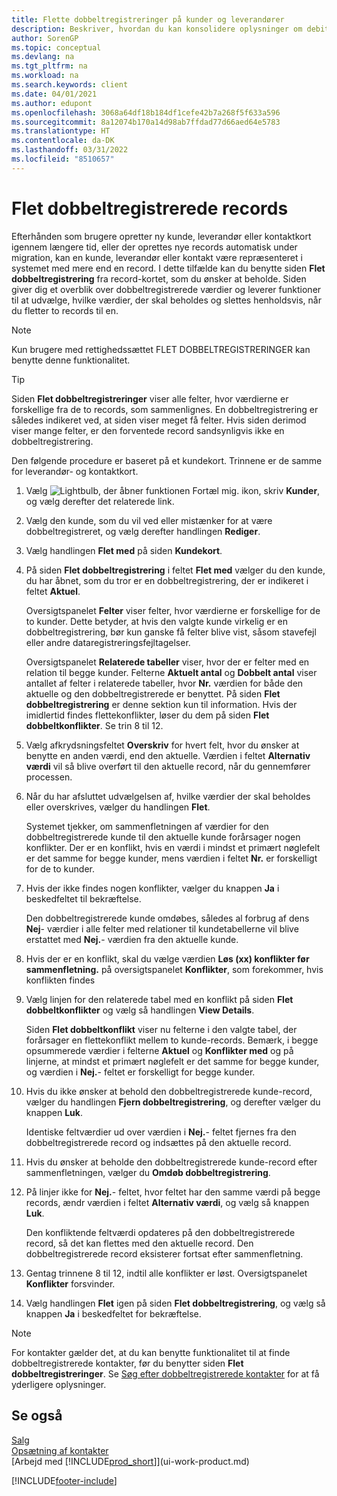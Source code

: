 ```yaml
---
title: Flette dobbeltregistreringer på kunder og leverandører
description: Beskriver, hvordan du kan konsolidere oplysninger om debitorer eller kreditorer, når du har dubletter af poster.
author: SorenGP
ms.topic: conceptual
ms.devlang: na
ms.tgt_pltfrm: na
ms.workload: na
ms.search.keywords: client
ms.date: 04/01/2021
ms.author: edupont
ms.openlocfilehash: 3068a64df18b184df1cefe42b7a268f5f633a596
ms.sourcegitcommit: 8a12074b170a14d98ab7ffdad77d66aed64e5783
ms.translationtype: HT
ms.contentlocale: da-DK
ms.lasthandoff: 03/31/2022
ms.locfileid: "8510657"
---
```

# <a name="merge-duplicate-records"></a>Flet dobbeltregistrerede records
Efterhånden som brugere opretter ny kunde, leverandør eller kontaktkort igennem længere tid, eller der oprettes nye records automatisk under migration, kan en kunde, leverandør eller kontakt være repræsenteret i systemet med mere end en record. I dette tilfælde kan du benytte siden **Flet dobbeltregistrering** fra record-kortet, som du ønsker at beholde. Siden giver dig et overblik over dobbeltregistrerede værdier og leverer funktioner til at udvælge, hvilke værdier, der skal beholdes og slettes henholdsvis, når du fletter to records til en.

> [!NOTE]
> Kun brugere med rettighedssættet FLET DOBBELTREGISTRERINGER kan benytte denne funktionalitet.

> [!TIP]
> Siden **Flet dobbeltregistreringer** viser alle felter, hvor værdierne er forskellige fra de to records, som sammenlignes. En dobbeltregistrering er således indikeret ved, at siden viser meget få felter. Hvis siden derimod viser mange felter, er den forventede record sandsynligvis ikke en dobbeltregistrering.

Den følgende procedure er baseret på et kundekort. Trinnene er de samme for leverandør- og kontaktkort.

1. Vælg ![Lightbulb, der åbner funktionen Fortæl mig.](media/ui-search/search_small.png "Fortæl mig, hvad du vil foretage dig") ikon, skriv **Kunder**, og vælg derefter det relaterede link.
2. Vælg den kunde, som du vil ved eller mistænker for at være dobbeltregistreret, og vælg derefter handlingen **Rediger**.
3. Vælg handlingen **Flet med** på siden **Kundekort**.
4. På siden **Flet dobbeltregistrering** i feltet **Flet med** vælger du den kunde, du har åbnet, som du tror er en dobbeltregistrering, der er indikeret i feltet **Aktuel**.

    Oversigtspanelet **Felter** viser felter, hvor værdierne er forskellige for de to kunder. Dette betyder, at hvis den valgte kunde virkelig er en dobbeltregistrering, bør kun ganske få felter blive vist, såsom stavefejl eller andre dataregistreringsfejltagelser.

    Oversigtspanelet **Relaterede tabeller** viser, hvor der er felter med en relation til begge kunder. Felterne **Aktuelt antal** og **Dobbelt antal** viser antallet af felter i relaterede tabeller, hvor **Nr.** værdien for både den aktuelle og den dobbeltregistrerede er benyttet. På siden **Flet dobbeltregistrering** er denne sektion kun til information. Hvis der imidlertid findes flettekonflikter, løser du dem på siden **Flet dobbeltkonflikter**. Se trin 8 til 12.   

5. Vælg afkrydsningsfeltet **Overskriv** for hvert felt, hvor du ønsker at benytte en anden værdi, end den aktuelle. Værdien i feltet **Alternativ værdi** vil så blive overført til den aktuelle record, når du gennemfører processen.
6. Når du har afsluttet udvælgelsen af, hvilke værdier der skal beholdes eller overskrives, vælger du handlingen **Flet**.

    Systemet tjekker, om sammenfletningen af værdier for den dobbeltregistrerede kunde til den aktuelle kunde forårsager nogen konflikter. Der er en konflikt, hvis en værdi i mindst et primært nøglefelt er det samme for begge kunder, mens værdien i feltet **Nr.** er forskelligt for de to kunder.

7. Hvis der ikke findes nogen konflikter, vælger du knappen **Ja** i beskedfeltet til bekræftelse.

    Den dobbeltregistrerede kunde omdøbes, således al forbrug af dens **Nej**- værdier i alle felter med relationer til kundetabellerne vil blive erstattet med **Nej.**- værdien fra den aktuelle kunde.
8. Hvis der er en konflikt, skal du vælge værdien **Løs (xx) konflikter før sammenfletning.** på oversigtspanelet **Konflikter**, som forekommer, hvis konflikten findes
9. Vælg linjen for den relaterede tabel med en konflikt på siden **Flet dobbeltkonflikter** og vælg så handlingen **View Details**.

    Siden **Flet dobbeltkonflikt** viser nu felterne i den valgte tabel, der forårsager en flettekonflikt mellem to kunde-records. Bemærk, i begge opsummerede værdier i felterne **Aktuel** og **Konflikter med** og på linjerne, at mindst et primært nøglefelt er det samme for begge kunder, og værdien i **Nej.**- feltet er forskelligt for begge kunder.   
10. Hvis du ikke ønsker at behold den dobbeltregistrerede kunde-record, vælger du handlingen **Fjern dobbeltregistrering**, og derefter vælger du knappen **Luk**.

    Identiske feltværdier ud over værdien i **Nej.**- feltet fjernes fra den dobbeltregistrerede record og indsættes på den aktuelle record.
11. Hvis du ønsker at beholde den dobbeltregistrerede kunde-record efter sammenfletningen, vælger du **Omdøb dobbeltregistrering**.
12. På linjer ikke for **Nej.**- feltet, hvor feltet har den samme værdi på begge records, ændr værdien i feltet **Alternativ værdi**, og vælg så knappen **Luk**.

    Den konfliktende feltværdi opdateres på den dobbeltregistrerede record, så det kan flettes med den aktuelle record. Den dobbeltregistrerede record eksisterer fortsat efter sammenfletning.
13. Gentag trinnene 8 til 12, indtil alle konflikter er løst. Oversigtspanelet **Konflikter** forsvinder.
14. Vælg handlingen **Flet** igen på siden **Flet dobbeltregistrering**, og vælg så knappen **Ja** i beskedfeltet for bekræftelse.

> [!NOTE]
> For kontakter gælder det, at du kan benytte funktionalitet til at finde dobbeltregistrerede kontakter, før du benytter siden **Flet dobbeltregistreringer**. Se [Søg efter dobbeltregistrerede kontakter](marketing-setup-contacts.md#searching-for-duplicate-contacts) for at få yderligere oplysninger.

## <a name="see-also"></a>Se også
[Salg](sales-manage-sales.md)  
[Opsætning af kontakter](marketing-setup-contacts.md)  
[Arbejd med [!INCLUDE[prod_short](includes/prod_short.md)]](ui-work-product.md)


[!INCLUDE[footer-include](includes/footer-banner.md)]